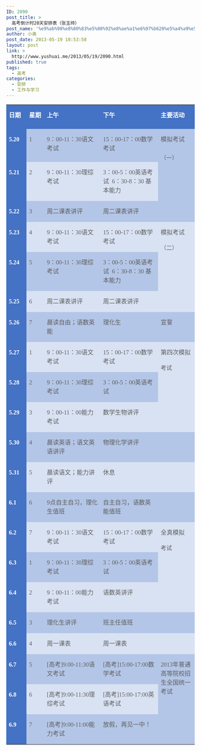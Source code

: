 ```yaml
---
ID: 2090
post_title: >
  高考倒计时20天安排表（张玉帅）
post_name: '%e9%ab%98%e8%80%83%e5%80%92%e8%ae%a1%e6%97%b620%e5%a4%a9%e5%ae%89%e6%8e%92%e8%a1%a8%ef%bc%88%e5%bc%a0%e7%8e%89%e5%b8%85%ef%bc%89'
author: 小奥
post_date: 2013-05-19 10:53:58
layout: post
link: >
  http://www.yushuai.me/2013/05/19/2090.html
published: true
tags:
  - 高考
categories:
  - 安排
  - 工作与学习
---
```

<table width="728"><tbody><tr class="firstRow"><td width="47" valign="top" style="border-top-color: white; border-bottom-color: white; border-left-color: white; border-top-width: 1px; border-bottom-width: 1px; border-left-width: 1px; border-right-style: none; padding: 0px 7px; background: rgb(68, 114, 196);"><p style="margin-bottom: 24px;line-height: 24px"><strong><span style="font-size:16px;font-family:宋体;color:white">日期</span></strong></p></td><td width="44" valign="top" style="border-top-color: white; border-top-width: 1px; border-left-style: none; border-bottom-color: white; border-bottom-width: 1px; border-right-style: none; padding: 0px 7px; background: rgb(68, 114, 196);"><p style="margin-bottom: 24px;line-height: 24px"><strong><span style="font-size:16px;font-family:宋体;color:white">星期</span></strong></p></td><td width="184" valign="top" style="border-top-color: white; border-top-width: 1px; border-left-style: none; border-bottom-color: white; border-bottom-width: 1px; border-right-style: none; padding: 0px 7px; background: rgb(68, 114, 196);"><p style="margin-bottom: 24px;line-height: 24px"><strong><span style="font-size:16px;font-family:宋体;color:white">上午</span></strong></p></td><td width="186" valign="top" style="border-top-color: white; border-top-width: 1px; border-left-style: none; border-bottom-color: white; border-bottom-width: 1px; border-right-style: none; padding: 0px 7px; background: rgb(68, 114, 196);"><p style="margin-bottom: 24px;line-height: 24px"><strong><span style="font-size:16px;font-family:宋体;color:white">下午</span></strong></p></td><td width="107" valign="top" style="border-top-color: white; border-right-color: white; border-bottom-color: white; border-top-width: 1px; border-right-width: 1px; border-bottom-width: 1px; border-left-style: none; padding: 0px 7px; background: rgb(68, 114, 196);"><p style="margin-bottom: 24px;line-height: 24px"><strong><span style="font-size:16px;font-family:宋体;color:white">主要活动</span></strong></p></td></tr><tr><td width="47" valign="top" style="border-right-color: white; border-bottom-color: white; border-left-color: white; border-right-width: 1px; border-bottom-width: 1px; border-left-width: 1px; border-top-style: none; padding: 0px 7px; background: rgb(68, 114, 196);"><p style="margin-bottom: 24px;line-height: 24px"><strong><span style="font-size:16px;font-family:&#39;Roboto Slab&#39;,serif;color:white">5.20</span></strong></p></td><td width="44" valign="top" style="border-top-style: none; border-left-style: none; border-bottom-color: white; border-bottom-width: 1px; border-right-color: white; border-right-width: 1px; padding: 0px 7px; background: rgb(180, 198, 231);"><p style="margin-bottom: 24px;line-height: 24px"><span style="font-size:16px;font-family:&#39;Roboto Slab&#39;,serif;color:#5D5D5D">1</span></p></td><td width="184" valign="top" style="border-top-style: none; border-left-style: none; border-bottom-color: white; border-bottom-width: 1px; border-right-color: white; border-right-width: 1px; padding: 0px 7px; background: rgb(180, 198, 231);"><p style="margin-bottom: 24px;line-height: 24px"><span style="font-size:16px;font-family:&#39;Roboto Slab&#39;,serif;color:#5D5D5D">9</span><span style="font-size:16px;font-family:宋体;color:#5D5D5D">：</span><span style="font-size:16px;font-family:&#39;Times New Roman&#39;,serif;color:#5D5D5D">00-11</span><span style="font-size:   16px;font-family:宋体;color:#5D5D5D">：</span><span style="font-size:16px;font-family:&#39;Times New Roman&#39;,serif;color:#5D5D5D">30</span><span style="font-size:16px;font-family:宋体;color:#5D5D5D">语文考试</span></p></td><td width="186" valign="top" style="border-top-style: none; border-left-style: none; border-bottom-color: white; border-bottom-width: 1px; border-right-color: white; border-right-width: 1px; padding: 0px 7px; background: rgb(180, 198, 231);"><p style="margin-bottom: 24px;line-height: 24px"><span style="font-size:16px;font-family:&#39;Roboto Slab&#39;,serif;color:#5D5D5D">15</span><span style="font-size:16px;font-family:宋体;color:#5D5D5D">：</span><span style="font-size:16px;font-family:&#39;Times New Roman&#39;,serif;color:#5D5D5D">00-17</span><span style="font-size:   16px;font-family:宋体;color:#5D5D5D">：</span><span style="font-size:16px;font-family:&#39;Times New Roman&#39;,serif;color:#5D5D5D">00</span><span style="font-size:16px;font-family:宋体;color:#5D5D5D">数学考试</span></p></td><td width="107" rowspan="2" valign="top" style="border-top-style: none; border-left-style: none; border-bottom-color: white; border-bottom-width: 1px; border-right-color: white; border-right-width: 1px; padding: 0px 7px; background: rgb(180, 198, 231);"><p style="margin-bottom: 24px;line-height: 24px"><span style="font-size:16px;font-family:宋体;color:#5D5D5D">模拟考试</span></p><p style="margin-bottom: 24px;line-height: 26px"><span style="font-size:15px;font-family:宋体;color:#5D5D5D">（一）</span></p></td></tr><tr><td width="47" valign="top" style="border-right-color: white; border-bottom-color: white; border-left-color: white; border-right-width: 1px; border-bottom-width: 1px; border-left-width: 1px; border-top-style: none; padding: 0px 7px; background: rgb(68, 114, 196);"><p style="line-height: 24px"><strong><span style="font-size:16px;font-family:&#39;Roboto Slab&#39;,serif;color:white">5.21</span></strong></p></td><td width="44" valign="top" style="border-top-style: none; border-left-style: none; border-bottom-color: white; border-bottom-width: 1px; border-right-color: white; border-right-width: 1px; padding: 0px 7px; background: rgb(217, 226, 243);"><p style="line-height: 24px"><span style="font-size:16px;font-family:&#39;Roboto Slab&#39;,serif;color:#5D5D5D">2</span></p></td><td width="184" valign="top" style="border-top-style: none; border-left-style: none; border-bottom-color: white; border-bottom-width: 1px; border-right-color: white; border-right-width: 1px; padding: 0px 7px; background: rgb(217, 226, 243);"><p style="line-height: 24px"><span style="font-size:16px;font-family:&#39;Roboto Slab&#39;,serif;color:#5D5D5D">9</span><span style="font-size:16px;font-family:宋体;color:#5D5D5D">：</span><span style="font-size:16px;font-family:&#39;Times New Roman&#39;,serif;color:#5D5D5D">00-11</span><span style="font-size:16px;font-family:宋体;color:#5D5D5D">：</span><span style="font-size:16px;font-family:&#39;Times New Roman&#39;,serif;color:#5D5D5D">30</span><span style="font-size:16px;font-family:   宋体;color:#5D5D5D">理综考试</span></p></td><td width="186" valign="top" style="border-top-style: none; border-left-style: none; border-bottom-color: white; border-bottom-width: 1px; border-right-color: white; border-right-width: 1px; padding: 0px 7px; background: rgb(217, 226, 243);"><p style="line-height: 24px"><span style="font-size:16px;font-family:&#39;Roboto Slab&#39;,serif;color:#5D5D5D">3</span><span style="font-size:16px;font-family:宋体;color:#5D5D5D">：</span><span style="font-size:16px;font-family:&#39;Times New Roman&#39;,serif;color:#5D5D5D">00-5</span><span style="font-size:16px;font-family:宋体;color:#5D5D5D">：</span><span style="font-size:16px;font-family:&#39;Times New Roman&#39;,serif;color:#5D5D5D">00</span><span style="font-size:16px;font-family:   宋体;color:#5D5D5D">英语考试&nbsp;</span><span style="font-size:16px;font-family:&#39;Roboto Slab&#39;,serif;color:#5D5D5D">&nbsp;6</span><span style="font-size:   16px;font-family:宋体;color:#5D5D5D">：</span><span style="font-size:16px;font-family:&#39;Times New Roman&#39;,serif;color:#5D5D5D">30-8</span><span style="font-size:16px;font-family:宋体;color:#5D5D5D">：</span><span style="font-size:16px;font-family:&#39;Times New Roman&#39;,serif;color:#5D5D5D">30&nbsp;</span><span style="font-size:16px;font-family:宋体;color:#5D5D5D">基本能力</span></p></td></tr><tr><td width="47" valign="top" style="border-right-color: white; border-bottom-color: white; border-left-color: white; border-right-width: 1px; border-bottom-width: 1px; border-left-width: 1px; border-top-style: none; padding: 0px 7px; background: rgb(68, 114, 196);"><p style="line-height: 24px"><strong><span style="font-size:16px;font-family:&#39;Roboto Slab&#39;,serif;color:white">5.22</span></strong></p></td><td width="44" valign="top" style="border-top-style: none; border-left-style: none; border-bottom-color: white; border-bottom-width: 1px; border-right-color: white; border-right-width: 1px; padding: 0px 7px; background: rgb(180, 198, 231);"><p style="line-height: 24px"><span style="font-size:16px;font-family:&#39;Roboto Slab&#39;,serif;color:#5D5D5D">3</span></p></td><td width="184" valign="top" style="border-top-style: none; border-left-style: none; border-bottom-color: white; border-bottom-width: 1px; border-right-color: white; border-right-width: 1px; padding: 0px 7px; background: rgb(180, 198, 231);"><p style="line-height: 24px"><span style="font-size:16px;font-family:宋体;color:#5D5D5D">周二课表讲评</span></p></td><td width="186" valign="top" style="border-top-style: none; border-left-style: none; border-bottom-color: white; border-bottom-width: 1px; border-right-color: white; border-right-width: 1px; padding: 0px 7px; background: rgb(180, 198, 231);"><p style="line-height: 24px"><span style="font-size:16px;font-family:宋体;color:#5D5D5D">周二课表讲评</span></p></td><td width="107" valign="top" style="border-top-style: none; border-left-style: none; border-bottom-color: white; border-bottom-width: 1px; border-right-color: white; border-right-width: 1px; padding: 0px 7px; background: rgb(180, 198, 231);"><br/></td></tr><tr><td width="47" valign="top" style="border-right-color: white; border-bottom-color: white; border-left-color: white; border-right-width: 1px; border-bottom-width: 1px; border-left-width: 1px; border-top-style: none; padding: 0px 7px; background: rgb(68, 114, 196);"><p style="line-height: 24px"><strong><span style="font-size:16px;font-family:&#39;Roboto Slab&#39;,serif;color:white">5.23</span></strong></p></td><td width="44" valign="top" style="border-top-style: none; border-left-style: none; border-bottom-color: white; border-bottom-width: 1px; border-right-color: white; border-right-width: 1px; padding: 0px 7px; background: rgb(217, 226, 243);"><p style="line-height: 24px"><span style="font-size:16px;font-family:&#39;Roboto Slab&#39;,serif;color:#5D5D5D">4</span></p></td><td width="184" valign="top" style="border-top-style: none; border-left-style: none; border-bottom-color: white; border-bottom-width: 1px; border-right-color: white; border-right-width: 1px; padding: 0px 7px; background: rgb(217, 226, 243);"><p style="line-height: 24px"><span style="font-size:16px;font-family:&#39;Roboto Slab&#39;,serif;color:#5D5D5D">9</span><span style="font-size:16px;font-family:宋体;color:#5D5D5D">：</span><span style="font-size:16px;font-family:&#39;Times New Roman&#39;,serif;color:#5D5D5D">00-11</span><span style="font-size:16px;font-family:宋体;color:#5D5D5D">：</span><span style="font-size:16px;font-family:&#39;Times New Roman&#39;,serif;color:#5D5D5D">30</span><span style="font-size:16px;font-family:   宋体;color:#5D5D5D">语文考试</span></p></td><td width="186" valign="top" style="border-top-style: none; border-left-style: none; border-bottom-color: white; border-bottom-width: 1px; border-right-color: white; border-right-width: 1px; padding: 0px 7px; background: rgb(217, 226, 243);"><p style="line-height: 24px"><span style="font-size:16px;font-family:&#39;Roboto Slab&#39;,serif;color:#5D5D5D">15</span><span style="font-size:16px;font-family:宋体;color:#5D5D5D">：</span><span style="font-size:16px;font-family:&#39;Times New Roman&#39;,serif;color:#5D5D5D">00-17</span><span style="font-size:16px;font-family:宋体;color:#5D5D5D">：</span><span style="font-size:16px;font-family:&#39;Times New Roman&#39;,serif;color:#5D5D5D">00</span><span style="font-size:16px;font-family:   宋体;color:#5D5D5D">数学考试</span></p></td><td width="107" rowspan="2" valign="top" style="border-top-style: none; border-left-style: none; border-bottom-color: white; border-bottom-width: 1px; border-right-color: white; border-right-width: 1px; padding: 0px 7px; background: rgb(217, 226, 243);"><p style="line-height: 24px"><span style="font-size:16px;font-family:宋体;color:#5D5D5D">模拟考试</span></p><p style="margin-bottom: 24px;line-height: 26px"><span style="font-size:15px;font-family:宋体;color:#5D5D5D">（二）</span></p></td></tr><tr><td width="47" valign="top" style="border-right-color: white; border-bottom-color: white; border-left-color: white; border-right-width: 1px; border-bottom-width: 1px; border-left-width: 1px; border-top-style: none; padding: 0px 7px; background: rgb(68, 114, 196);"><p style="line-height: 24px"><strong><span style="font-size:16px;font-family:&#39;Roboto Slab&#39;,serif;color:white">5.24</span></strong></p></td><td width="44" valign="top" style="border-top-style: none; border-left-style: none; border-bottom-color: white; border-bottom-width: 1px; border-right-color: white; border-right-width: 1px; padding: 0px 7px; background: rgb(180, 198, 231);"><p style="line-height: 24px"><span style="font-size:16px;font-family:&#39;Roboto Slab&#39;,serif;color:#5D5D5D">5</span></p></td><td width="184" valign="top" style="border-top-style: none; border-left-style: none; border-bottom-color: white; border-bottom-width: 1px; border-right-color: white; border-right-width: 1px; padding: 0px 7px; background: rgb(180, 198, 231);"><p style="line-height: 24px"><span style="font-size:16px;font-family:&#39;Roboto Slab&#39;,serif;color:#5D5D5D">9</span><span style="font-size:16px;font-family:宋体;color:#5D5D5D">：</span><span style="font-size:16px;font-family:&#39;Times New Roman&#39;,serif;color:#5D5D5D">00-11</span><span style="font-size:16px;font-family:   宋体;color:#5D5D5D">：</span><span style="font-size:16px;font-family:&#39;Times New Roman&#39;,serif;color:#5D5D5D">30</span><span style="font-size:16px;font-family:宋体;color:#5D5D5D">理综考试</span></p></td><td width="186" valign="top" style="border-top-style: none; border-left-style: none; border-bottom-color: white; border-bottom-width: 1px; border-right-color: white; border-right-width: 1px; padding: 0px 7px; background: rgb(180, 198, 231);"><p style="line-height: 24px"><span style="font-size:16px;font-family:&#39;Roboto Slab&#39;,serif;color:#5D5D5D">3</span><span style="font-size:16px;font-family:宋体;color:#5D5D5D">：</span><span style="font-size:16px;font-family:&#39;Times New Roman&#39;,serif;color:#5D5D5D">00-5</span><span style="font-size:16px;font-family:   宋体;color:#5D5D5D">：</span><span style="font-size:16px;font-family:&#39;Times New Roman&#39;,serif;color:#5D5D5D">00</span><span style="font-size:16px;font-family:宋体;color:#5D5D5D">英语考试&nbsp;</span><span style="font-size:16px;font-family:&#39;Roboto Slab&#39;,serif;color:#5D5D5D">&nbsp;6</span><span style="font-size:16px;font-family:宋体;color:#5D5D5D">：</span><span style="font-size:16px;font-family:&#39;Times New Roman&#39;,serif;color:#5D5D5D">30-8</span><span style="font-size:   16px;font-family:宋体;color:#5D5D5D">：</span><span style="font-size:16px;font-family:&#39;Times New Roman&#39;,serif;color:#5D5D5D">30&nbsp;</span><span style="font-size:16px;font-family:宋体;color:#5D5D5D">基本能力</span></p></td></tr><tr><td width="47" valign="top" style="border-right-color: white; border-bottom-color: white; border-left-color: white; border-right-width: 1px; border-bottom-width: 1px; border-left-width: 1px; border-top-style: none; padding: 0px 7px; background: rgb(68, 114, 196);"><p style="line-height: 24px"><strong><span style="font-size:16px;font-family:&#39;Roboto Slab&#39;,serif;color:white">5.25</span></strong></p></td><td width="44" valign="top" style="border-top-style: none; border-left-style: none; border-bottom-color: white; border-bottom-width: 1px; border-right-color: white; border-right-width: 1px; padding: 0px 7px; background: rgb(217, 226, 243);"><p style="line-height: 24px"><span style="font-size:16px;font-family:&#39;Roboto Slab&#39;,serif;color:#5D5D5D">6</span></p></td><td width="184" valign="top" style="border-top-style: none; border-left-style: none; border-bottom-color: white; border-bottom-width: 1px; border-right-color: white; border-right-width: 1px; padding: 0px 7px; background: rgb(217, 226, 243);"><p style="line-height: 24px"><span style="font-size:16px;font-family:宋体;color:#5D5D5D">周二课表讲评</span></p></td><td width="186" valign="top" style="border-top-style: none; border-left-style: none; border-bottom-color: white; border-bottom-width: 1px; border-right-color: white; border-right-width: 1px; padding: 0px 7px; background: rgb(217, 226, 243);"><p style="line-height: 24px"><span style="font-size:16px;font-family:宋体;color:#5D5D5D">周二课表讲评</span></p></td><td width="107" valign="top" style="border-top-style: none; border-left-style: none; border-bottom-color: white; border-bottom-width: 1px; border-right-color: white; border-right-width: 1px; padding: 0px 7px; background: rgb(217, 226, 243);"><br/></td></tr><tr><td width="47" valign="top" style="border-right-color: white; border-bottom-color: white; border-left-color: white; border-right-width: 1px; border-bottom-width: 1px; border-left-width: 1px; border-top-style: none; padding: 0px 7px; background: rgb(68, 114, 196);"><p style="line-height: 24px"><strong><span style="font-size:16px;font-family:&#39;Roboto Slab&#39;,serif;color:white">5.26</span></strong></p></td><td width="44" valign="top" style="border-top-style: none; border-left-style: none; border-bottom-color: white; border-bottom-width: 1px; border-right-color: white; border-right-width: 1px; padding: 0px 7px; background: rgb(180, 198, 231);"><p style="line-height: 24px"><span style="font-size:16px;font-family:&#39;Roboto Slab&#39;,serif;color:#5D5D5D">7</span></p></td><td width="184" valign="top" style="border-top-style: none; border-left-style: none; border-bottom-color: white; border-bottom-width: 1px; border-right-color: white; border-right-width: 1px; padding: 0px 7px; background: rgb(180, 198, 231);"><p style="line-height: 24px"><span style="font-size:16px;font-family:宋体;color:#5D5D5D">晨读自由；语数英能</span></p></td><td width="186" valign="top" style="border-top-style: none; border-left-style: none; border-bottom-color: white; border-bottom-width: 1px; border-right-color: white; border-right-width: 1px; padding: 0px 7px; background: rgb(180, 198, 231);"><p style="line-height: 24px"><span style="font-size:16px;font-family:宋体;color:#5D5D5D">理化生</span></p></td><td width="107" valign="top" style="border-top-style: none; border-left-style: none; border-bottom-color: white; border-bottom-width: 1px; border-right-color: white; border-right-width: 1px; padding: 0px 7px; background: rgb(180, 198, 231);"><p style="line-height: 24px"><span style="font-size:16px;font-family:宋体;color:#5D5D5D">宣誓</span></p></td></tr><tr><td width="47" valign="top" style="border-right-color: white; border-bottom-color: white; border-left-color: white; border-right-width: 1px; border-bottom-width: 1px; border-left-width: 1px; border-top-style: none; padding: 0px 7px; background: rgb(68, 114, 196);"><p style="line-height: 24px"><strong><span style="font-size:16px;font-family:&#39;Roboto Slab&#39;,serif;color:white">5.27</span></strong></p></td><td width="44" valign="top" style="border-top-style: none; border-left-style: none; border-bottom-color: white; border-bottom-width: 1px; border-right-color: white; border-right-width: 1px; padding: 0px 7px; background: rgb(217, 226, 243);"><p style="line-height: 24px"><span style="font-size:16px;font-family:&#39;Roboto Slab&#39;,serif;color:#5D5D5D">1</span></p></td><td width="184" valign="top" style="border-top-style: none; border-left-style: none; border-bottom-color: white; border-bottom-width: 1px; border-right-color: white; border-right-width: 1px; padding: 0px 7px; background: rgb(217, 226, 243);"><p style="line-height: 24px"><span style="font-size:16px;font-family:&#39;Roboto Slab&#39;,serif;color:#5D5D5D">9</span><span style="font-size:16px;font-family:宋体;color:#5D5D5D">：</span><span style="font-size:16px;font-family:&#39;Times New Roman&#39;,serif;color:#5D5D5D">00-11</span><span style="font-size:16px;font-family:宋体;color:#5D5D5D">：</span><span style="font-size:16px;font-family:&#39;Times New Roman&#39;,serif;color:#5D5D5D">30</span><span style="font-size:16px;font-family:   宋体;color:#5D5D5D">语文考试</span></p></td><td width="186" valign="top" style="border-top-style: none; border-left-style: none; border-bottom-color: white; border-bottom-width: 1px; border-right-color: white; border-right-width: 1px; padding: 0px 7px; background: rgb(217, 226, 243);"><p style="line-height: 24px"><span style="font-size:16px;font-family:&#39;Roboto Slab&#39;,serif;color:#5D5D5D">15</span><span style="font-size:16px;font-family:宋体;color:#5D5D5D">：</span><span style="font-size:16px;font-family:&#39;Times New Roman&#39;,serif;color:#5D5D5D">00-17</span><span style="font-size:16px;font-family:宋体;color:#5D5D5D">：</span><span style="font-size:16px;font-family:&#39;Times New Roman&#39;,serif;color:#5D5D5D">00</span><span style="font-size:16px;font-family:   宋体;color:#5D5D5D">数学考试</span></p></td><td width="107" rowspan="3" valign="top" style="border-top-style: none; border-left-style: none; border-bottom-color: white; border-bottom-width: 1px; border-right-color: white; border-right-width: 1px; padding: 0px 7px; background: rgb(217, 226, 243);"><p style="line-height: 24px"><span style="font-size:16px;font-family:宋体;color:#5D5D5D">第四次模拟</span></p><p style="margin-bottom: 24px;line-height: 26px"><span style="font-size:15px;font-family:宋体;color:#5D5D5D">考试</span></p></td></tr><tr><td width="47" valign="top" style="border-right-color: white; border-bottom-color: white; border-left-color: white; border-right-width: 1px; border-bottom-width: 1px; border-left-width: 1px; border-top-style: none; padding: 0px 7px; background: rgb(68, 114, 196);"><p style="line-height: 24px"><strong><span style="font-size:16px;font-family:&#39;Roboto Slab&#39;,serif;color:white">5.28</span></strong></p></td><td width="44" valign="top" style="border-top-style: none; border-left-style: none; border-bottom-color: white; border-bottom-width: 1px; border-right-color: white; border-right-width: 1px; padding: 0px 7px; background: rgb(180, 198, 231);"><p style="line-height: 24px"><span style="font-size:16px;font-family:&#39;Roboto Slab&#39;,serif;color:#5D5D5D">2</span></p></td><td width="184" valign="top" style="border-top-style: none; border-left-style: none; border-bottom-color: white; border-bottom-width: 1px; border-right-color: white; border-right-width: 1px; padding: 0px 7px; background: rgb(180, 198, 231);"><p style="line-height: 24px"><span style="font-size:16px;font-family:&#39;Roboto Slab&#39;,serif;color:#5D5D5D">9</span><span style="font-size:16px;font-family:宋体;color:#5D5D5D">：</span><span style="font-size:16px;font-family:&#39;Times New Roman&#39;,serif;color:#5D5D5D">00-11</span><span style="font-size:16px;font-family:   宋体;color:#5D5D5D">：</span><span style="font-size:16px;font-family:&#39;Times New Roman&#39;,serif;color:#5D5D5D">30</span><span style="font-size:16px;font-family:宋体;color:#5D5D5D">理综考试</span></p></td><td width="186" valign="top" style="border-top-style: none; border-left-style: none; border-bottom-color: white; border-bottom-width: 1px; border-right-color: white; border-right-width: 1px; padding: 0px 7px; background: rgb(180, 198, 231);"><p style="line-height: 24px"><span style="font-size:16px;font-family:&#39;Roboto Slab&#39;,serif;color:#5D5D5D">3</span><span style="font-size:16px;font-family:宋体;color:#5D5D5D">：</span><span style="font-size:16px;font-family:&#39;Times New Roman&#39;,serif;color:#5D5D5D">00-5</span><span style="font-size:16px;font-family:   宋体;color:#5D5D5D">：</span><span style="font-size:16px;font-family:&#39;Times New Roman&#39;,serif;color:#5D5D5D">00</span><span style="font-size:16px;font-family:宋体;color:#5D5D5D">英语考试</span></p></td></tr><tr><td width="47" valign="top" style="border-right-color: white; border-bottom-color: white; border-left-color: white; border-right-width: 1px; border-bottom-width: 1px; border-left-width: 1px; border-top-style: none; padding: 0px 7px; background: rgb(68, 114, 196);"><p style="line-height: 24px"><strong><span style="font-size:16px;font-family:&#39;Roboto Slab&#39;,serif;color:white">5.29</span></strong></p></td><td width="44" valign="top" style="border-top-style: none; border-left-style: none; border-bottom-color: white; border-bottom-width: 1px; border-right-color: white; border-right-width: 1px; padding: 0px 7px; background: rgb(217, 226, 243);"><p style="line-height: 24px"><span style="font-size:16px;font-family:&#39;Roboto Slab&#39;,serif;color:#5D5D5D">3</span></p></td><td width="184" valign="top" style="border-top-style: none; border-left-style: none; border-bottom-color: white; border-bottom-width: 1px; border-right-color: white; border-right-width: 1px; padding: 0px 7px; background: rgb(217, 226, 243);"><p style="line-height: 24px"><span style="font-size:16px;font-family:&#39;Roboto Slab&#39;,serif;color:#5D5D5D">9</span><span style="font-size:16px;font-family:宋体;color:#5D5D5D">：</span><span style="font-size:16px;font-family:&#39;Times New Roman&#39;,serif;color:#5D5D5D">00-11</span><span style="font-size:16px;font-family:宋体;color:#5D5D5D">：</span><span style="font-size:16px;font-family:&#39;Times New Roman&#39;,serif;color:#5D5D5D">00</span><span style="font-size:16px;font-family:   宋体;color:#5D5D5D">能力考试</span></p></td><td width="186" valign="top" style="border-top-style: none; border-left-style: none; border-bottom-color: white; border-bottom-width: 1px; border-right-color: white; border-right-width: 1px; padding: 0px 7px; background: rgb(217, 226, 243);"><p style="line-height: 24px"><span style="font-size:16px;font-family:宋体;color:#5D5D5D">数学生物讲评</span></p></td></tr><tr><td width="47" valign="top" style="border-right-color: white; border-bottom-color: white; border-left-color: white; border-right-width: 1px; border-bottom-width: 1px; border-left-width: 1px; border-top-style: none; padding: 0px 7px; background: rgb(68, 114, 196);"><p style="line-height: 24px"><strong><span style="font-size:16px;font-family:&#39;Roboto Slab&#39;,serif;color:white">5.30</span></strong></p></td><td width="44" valign="top" style="border-top-style: none; border-left-style: none; border-bottom-color: white; border-bottom-width: 1px; border-right-color: white; border-right-width: 1px; padding: 0px 7px; background: rgb(180, 198, 231);"><p style="line-height: 24px"><span style="font-size:16px;font-family:&#39;Roboto Slab&#39;,serif;color:#5D5D5D">4</span></p></td><td width="184" valign="top" style="border-top-style: none; border-left-style: none; border-bottom-color: white; border-bottom-width: 1px; border-right-color: white; border-right-width: 1px; padding: 0px 7px; background: rgb(180, 198, 231);"><p style="line-height: 24px"><span style="font-size:16px;font-family:宋体;color:#5D5D5D">晨读英语；语文英语讲评</span></p></td><td width="186" valign="top" style="border-top-style: none; border-left-style: none; border-bottom-color: white; border-bottom-width: 1px; border-right-color: white; border-right-width: 1px; padding: 0px 7px; background: rgb(180, 198, 231);"><p style="line-height: 24px"><span style="font-size:16px;font-family:宋体;color:#5D5D5D">物理化学讲评</span></p></td><td width="107" valign="top" style="border-top-style: none; border-left-style: none; border-bottom-color: white; border-bottom-width: 1px; border-right-color: white; border-right-width: 1px; padding: 0px 7px; background: rgb(180, 198, 231);"><br/></td></tr><tr><td width="47" valign="top" style="border-right-color: white; border-bottom-color: white; border-left-color: white; border-right-width: 1px; border-bottom-width: 1px; border-left-width: 1px; border-top-style: none; padding: 0px 7px; background: rgb(68, 114, 196);"><p style="line-height: 24px"><strong><span style="font-size:16px;font-family:&#39;Roboto Slab&#39;,serif;color:white">5.31</span></strong></p></td><td width="44" valign="top" style="border-top-style: none; border-left-style: none; border-bottom-color: white; border-bottom-width: 1px; border-right-color: white; border-right-width: 1px; padding: 0px 7px; background: rgb(217, 226, 243);"><p style="line-height: 24px"><span style="font-size:16px;font-family:&#39;Roboto Slab&#39;,serif;color:#5D5D5D">5</span></p></td><td width="184" valign="top" style="border-top-style: none; border-left-style: none; border-bottom-color: white; border-bottom-width: 1px; border-right-color: white; border-right-width: 1px; padding: 0px 7px; background: rgb(217, 226, 243);"><p style="line-height: 24px"><span style="font-size:16px;font-family:宋体;color:#5D5D5D">晨读语文；能力讲评</span></p></td><td width="186" valign="top" style="border-top-style: none; border-left-style: none; border-bottom-color: white; border-bottom-width: 1px; border-right-color: white; border-right-width: 1px; padding: 0px 7px; background: rgb(217, 226, 243);"><p style="line-height: 24px"><span style="font-size:16px;font-family:宋体;color:#5D5D5D">休息</span></p></td><td width="107" valign="top" style="border-top-style: none; border-left-style: none; border-bottom-color: white; border-bottom-width: 1px; border-right-color: white; border-right-width: 1px; padding: 0px 7px; background: rgb(217, 226, 243);"><br/></td></tr><tr><td width="47" valign="top" style="border-right-color: white; border-bottom-color: white; border-left-color: white; border-right-width: 1px; border-bottom-width: 1px; border-left-width: 1px; border-top-style: none; padding: 0px 7px; background: rgb(68, 114, 196);"><p style="line-height: 24px"><strong><span style="font-size:16px;font-family:&#39;Roboto Slab&#39;,serif;color:white">6.1</span></strong></p></td><td width="44" valign="top" style="border-top-style: none; border-left-style: none; border-bottom-color: white; border-bottom-width: 1px; border-right-color: white; border-right-width: 1px; padding: 0px 7px; background: rgb(180, 198, 231);"><p style="line-height: 24px"><span style="font-size:16px;font-family:&#39;Roboto Slab&#39;,serif;color:#5D5D5D">6</span></p></td><td width="184" valign="top" style="border-top-style: none; border-left-style: none; border-bottom-color: white; border-bottom-width: 1px; border-right-color: white; border-right-width: 1px; padding: 0px 7px; background: rgb(180, 198, 231);"><p style="line-height: 24px"><span style="font-size:16px;font-family:&#39;Roboto Slab&#39;,serif;color:#5D5D5D">9</span><span style="font-size:16px;font-family:宋体;color:#5D5D5D">点自主自习，理化生值班</span></p></td><td width="186" valign="top" style="border-top-style: none; border-left-style: none; border-bottom-color: white; border-bottom-width: 1px; border-right-color: white; border-right-width: 1px; padding: 0px 7px; background: rgb(180, 198, 231);"><p style="line-height: 24px"><span style="font-size:16px;font-family:宋体;color:#5D5D5D">自主自习，语数英能值班</span></p></td><td width="107" valign="top" style="border-top-style: none; border-left-style: none; border-bottom-color: white; border-bottom-width: 1px; border-right-color: white; border-right-width: 1px; padding: 0px 7px; background: rgb(180, 198, 231);"><br/></td></tr><tr><td width="47" valign="top" style="border-right-color: white; border-bottom-color: white; border-left-color: white; border-right-width: 1px; border-bottom-width: 1px; border-left-width: 1px; border-top-style: none; padding: 0px 7px; background: rgb(68, 114, 196);"><p style="line-height: 24px"><strong><span style="font-size:16px;font-family:&#39;Roboto Slab&#39;,serif;color:white">6.2</span></strong></p></td><td width="44" valign="top" style="border-top-style: none; border-left-style: none; border-bottom-color: white; border-bottom-width: 1px; border-right-color: white; border-right-width: 1px; padding: 0px 7px; background: rgb(217, 226, 243);"><p style="line-height: 24px"><span style="font-size:16px;font-family:&#39;Roboto Slab&#39;,serif;color:#5D5D5D">7</span></p></td><td width="184" valign="top" style="border-top-style: none; border-left-style: none; border-bottom-color: white; border-bottom-width: 1px; border-right-color: white; border-right-width: 1px; padding: 0px 7px; background: rgb(217, 226, 243);"><p style="line-height: 24px"><span style="font-size:16px;font-family:&#39;Roboto Slab&#39;,serif;color:#5D5D5D">9</span><span style="font-size:16px;font-family:宋体;color:#5D5D5D">：</span><span style="font-size:16px;font-family:&#39;Times New Roman&#39;,serif;color:#5D5D5D">00-11</span><span style="font-size:16px;font-family:宋体;color:#5D5D5D">：</span><span style="font-size:16px;font-family:&#39;Times New Roman&#39;,serif;color:#5D5D5D">30</span><span style="font-size:16px;font-family:   宋体;color:#5D5D5D">语文考试</span></p></td><td width="186" valign="top" style="border-top-style: none; border-left-style: none; border-bottom-color: white; border-bottom-width: 1px; border-right-color: white; border-right-width: 1px; padding: 0px 7px; background: rgb(217, 226, 243);"><p style="line-height: 24px"><span style="font-size:16px;font-family:&#39;Roboto Slab&#39;,serif;color:#5D5D5D">15</span><span style="font-size:16px;font-family:宋体;color:#5D5D5D">：</span><span style="font-size:16px;font-family:&#39;Times New Roman&#39;,serif;color:#5D5D5D">00-17</span><span style="font-size:16px;font-family:宋体;color:#5D5D5D">：</span><span style="font-size:16px;font-family:&#39;Times New Roman&#39;,serif;color:#5D5D5D">00</span><span style="font-size:16px;font-family:   宋体;color:#5D5D5D">数学考试</span></p></td><td width="107" rowspan="3" valign="top" style="border-top-style: none; border-left-style: none; border-bottom-color: white; border-bottom-width: 1px; border-right-color: white; border-right-width: 1px; padding: 0px 7px; background: rgb(217, 226, 243);"><p style="line-height: 24px"><span style="font-size:16px;font-family:宋体;color:#5D5D5D">全真模拟</span></p><p style="margin-bottom: 24px;line-height: 26px"><span style="font-size:15px;font-family:宋体;color:#5D5D5D">考试</span></p></td></tr><tr><td width="47" valign="top" style="border-right-color: white; border-bottom-color: white; border-left-color: white; border-right-width: 1px; border-bottom-width: 1px; border-left-width: 1px; border-top-style: none; padding: 0px 7px; background: rgb(68, 114, 196);"><p style="line-height: 24px"><strong><span style="font-size:16px;font-family:&#39;Roboto Slab&#39;,serif;color:white">6.3</span></strong></p></td><td width="44" valign="top" style="border-top-style: none; border-left-style: none; border-bottom-color: white; border-bottom-width: 1px; border-right-color: white; border-right-width: 1px; padding: 0px 7px; background: rgb(180, 198, 231);"><p style="line-height: 24px"><span style="font-size:16px;font-family:&#39;Roboto Slab&#39;,serif;color:#5D5D5D">1</span></p></td><td width="184" valign="top" style="border-top-style: none; border-left-style: none; border-bottom-color: white; border-bottom-width: 1px; border-right-color: white; border-right-width: 1px; padding: 0px 7px; background: rgb(180, 198, 231);"><p style="line-height: 24px"><span style="font-size:16px;font-family:&#39;Roboto Slab&#39;,serif;color:#5D5D5D">9</span><span style="font-size:16px;font-family:宋体;color:#5D5D5D">：</span><span style="font-size:16px;font-family:&#39;Times New Roman&#39;,serif;color:#5D5D5D">00-11</span><span style="font-size:16px;font-family:   宋体;color:#5D5D5D">：</span><span style="font-size:16px;font-family:&#39;Times New Roman&#39;,serif;color:#5D5D5D">30</span><span style="font-size:16px;font-family:宋体;color:#5D5D5D">理综考试</span></p></td><td width="186" valign="top" style="border-top-style: none; border-left-style: none; border-bottom-color: white; border-bottom-width: 1px; border-right-color: white; border-right-width: 1px; padding: 0px 7px; background: rgb(180, 198, 231);"><p style="line-height: 24px"><span style="font-size:16px;font-family:&#39;Roboto Slab&#39;,serif;color:#5D5D5D">3</span><span style="font-size:16px;font-family:宋体;color:#5D5D5D">：</span><span style="font-size:16px;font-family:&#39;Times New Roman&#39;,serif;color:#5D5D5D">00-5</span><span style="font-size:16px;font-family:   宋体;color:#5D5D5D">：</span><span style="font-size:16px;font-family:&#39;Times New Roman&#39;,serif;color:#5D5D5D">00</span><span style="font-size:16px;font-family:宋体;color:#5D5D5D">英语考试</span></p></td></tr><tr><td width="47" valign="top" style="border-right-color: white; border-bottom-color: white; border-left-color: white; border-right-width: 1px; border-bottom-width: 1px; border-left-width: 1px; border-top-style: none; padding: 0px 7px; background: rgb(68, 114, 196);"><p style="line-height: 24px"><strong><span style="font-size:16px;font-family:&#39;Roboto Slab&#39;,serif;color:white">6.4</span></strong></p></td><td width="44" valign="top" style="border-top-style: none; border-left-style: none; border-bottom-color: white; border-bottom-width: 1px; border-right-color: white; border-right-width: 1px; padding: 0px 7px; background: rgb(217, 226, 243);"><p style="line-height: 24px"><span style="font-size:16px;font-family:&#39;Roboto Slab&#39;,serif;color:#5D5D5D">2</span></p></td><td width="184" valign="top" style="border-top-style: none; border-left-style: none; border-bottom-color: white; border-bottom-width: 1px; border-right-color: white; border-right-width: 1px; padding: 0px 7px; background: rgb(217, 226, 243);"><p style="line-height: 24px"><span style="font-size:16px;font-family:&#39;Roboto Slab&#39;,serif;color:#5D5D5D">9</span><span style="font-size:16px;font-family:宋体;color:#5D5D5D">：</span><span style="font-size:16px;font-family:&#39;Times New Roman&#39;,serif;color:#5D5D5D">00-11</span><span style="font-size:16px;font-family:宋体;color:#5D5D5D">：</span><span style="font-size:16px;font-family:&#39;Times New Roman&#39;,serif;color:#5D5D5D">00</span><span style="font-size:16px;font-family:   宋体;color:#5D5D5D">能力考试</span></p></td><td width="186" valign="top" style="border-top-style: none; border-left-style: none; border-bottom-color: white; border-bottom-width: 1px; border-right-color: white; border-right-width: 1px; padding: 0px 7px; background: rgb(217, 226, 243);"><p style="line-height: 24px"><span style="font-size:16px;font-family:宋体;color:#5D5D5D">语数英讲评</span></p></td></tr><tr><td width="47" valign="top" style="border-right-color: white; border-bottom-color: white; border-left-color: white; border-right-width: 1px; border-bottom-width: 1px; border-left-width: 1px; border-top-style: none; padding: 0px 7px; background: rgb(68, 114, 196);"><p style="line-height: 24px"><strong><span style="font-size:16px;font-family:&#39;Roboto Slab&#39;,serif;color:white">6.5</span></strong></p></td><td width="44" valign="top" style="border-top-style: none; border-left-style: none; border-bottom-color: white; border-bottom-width: 1px; border-right-color: white; border-right-width: 1px; padding: 0px 7px; background: rgb(180, 198, 231);"><p style="line-height: 24px"><span style="font-size:16px;font-family:&#39;Roboto Slab&#39;,serif;color:#5D5D5D">3</span></p></td><td width="184" valign="top" style="border-top-style: none; border-left-style: none; border-bottom-color: white; border-bottom-width: 1px; border-right-color: white; border-right-width: 1px; padding: 0px 7px; background: rgb(180, 198, 231);"><p style="line-height: 24px"><span style="font-size:16px;font-family:宋体;color:#5D5D5D">理化生讲评</span></p></td><td width="186" valign="top" style="border-top-style: none; border-left-style: none; border-bottom-color: white; border-bottom-width: 1px; border-right-color: white; border-right-width: 1px; padding: 0px 7px; background: rgb(180, 198, 231);"><p style="line-height: 24px"><span style="font-size:16px;font-family:宋体;color:#5D5D5D">班主任值班</span></p></td><td width="107" valign="top" style="border-top-style: none; border-left-style: none; border-bottom-color: white; border-bottom-width: 1px; border-right-color: white; border-right-width: 1px; padding: 0px 7px; background: rgb(180, 198, 231);"><br/></td></tr><tr><td width="47" valign="top" style="border-right-color: white; border-bottom-color: white; border-left-color: white; border-right-width: 1px; border-bottom-width: 1px; border-left-width: 1px; border-top-style: none; padding: 0px 7px; background: rgb(68, 114, 196);"><p style="line-height: 24px"><strong><span style="font-size:16px;font-family:&#39;Roboto Slab&#39;,serif;color:white">6.6</span></strong></p></td><td width="44" valign="top" style="border-top-style: none; border-left-style: none; border-bottom-color: white; border-bottom-width: 1px; border-right-color: white; border-right-width: 1px; padding: 0px 7px; background: rgb(217, 226, 243);"><p style="line-height: 24px"><span style="font-size:16px;font-family:&#39;Roboto Slab&#39;,serif;color:#5D5D5D">4</span></p></td><td width="184" valign="top" style="border-top-style: none; border-left-style: none; border-bottom-color: white; border-bottom-width: 1px; border-right-color: white; border-right-width: 1px; padding: 0px 7px; background: rgb(217, 226, 243);"><p style="line-height: 24px"><span style="font-size:16px;font-family:宋体;color:#5D5D5D">周一课表</span></p></td><td width="186" valign="top" style="border-top-style: none; border-left-style: none; border-bottom-color: white; border-bottom-width: 1px; border-right-color: white; border-right-width: 1px; padding: 0px 7px; background: rgb(217, 226, 243);"><p style="line-height: 24px"><span style="font-size:16px;font-family:宋体;color:#5D5D5D">周一课表</span></p></td><td width="107" valign="top" style="border-top-style: none; border-left-style: none; border-bottom-color: white; border-bottom-width: 1px; border-right-color: white; border-right-width: 1px; padding: 0px 7px; background: rgb(217, 226, 243);"><br/></td></tr><tr><td width="47" valign="top" style="border-right-color: white; border-bottom-color: white; border-left-color: white; border-right-width: 1px; border-bottom-width: 1px; border-left-width: 1px; border-top-style: none; padding: 0px 7px; background: rgb(68, 114, 196);"><p style="line-height: 24px"><strong><span style="font-size:16px;font-family:&#39;Roboto Slab&#39;,serif;color:white">6.7</span></strong></p></td><td width="44" valign="top" style="border-top-style: none; border-left-style: none; border-bottom-color: white; border-bottom-width: 1px; border-right-color: white; border-right-width: 1px; padding: 0px 7px; background: rgb(180, 198, 231);"><p style="line-height: 24px"><span style="font-size:16px;font-family:&#39;Roboto Slab&#39;,serif;color:#5D5D5D">5</span></p></td><td width="184" valign="top" style="border-top-style: none; border-left-style: none; border-bottom-color: white; border-bottom-width: 1px; border-right-color: white; border-right-width: 1px; padding: 0px 7px; background: rgb(180, 198, 231);"><p style="line-height: 24px"><span style="font-size:16px;font-family:&#39;Roboto Slab&#39;,serif;color:#5D5D5D">[</span><span style="font-size:16px;font-family:宋体;color:#5D5D5D">高考</span><span style="font-size:16px;font-family:&#39;Times New Roman&#39;,serif;color:#5D5D5D">]9:00-11:30</span><span style="font-size:16px;font-family:宋体;color:#5D5D5D">语文考试</span></p></td><td width="186" valign="top" style="border-top-style: none; border-left-style: none; border-bottom-color: white; border-bottom-width: 1px; border-right-color: white; border-right-width: 1px; padding: 0px 7px; background: rgb(180, 198, 231);"><p style="line-height: 24px"><span style="font-size:16px;font-family:&#39;Roboto Slab&#39;,serif;color:#5D5D5D">[</span><span style="font-size:16px;font-family:宋体;color:#5D5D5D">高考</span><span style="font-size:16px;font-family:&#39;Times New Roman&#39;,serif;color:#5D5D5D">]15:00-17:00</span><span style="font-size:16px;font-family:宋体;color:#5D5D5D">数学考试</span></p></td><td width="107" rowspan="3" valign="top" style="border-top-style: none; border-left-style: none; border-bottom-color: white; border-bottom-width: 1px; border-right-color: white; border-right-width: 1px; padding: 0px 7px; background: rgb(180, 198, 231);"><p style="line-height: 24px"><span style="font-size:16px;font-family:&#39;Roboto Slab&#39;,serif;color:#5D5D5D">2013</span><span style="font-size:16px;font-family:宋体;color:#5D5D5D">年普通高等院校招生全国统一考试</span></p></td></tr><tr><td width="47" valign="top" style="border-right-color: white; border-bottom-color: white; border-left-color: white; border-right-width: 1px; border-bottom-width: 1px; border-left-width: 1px; border-top-style: none; padding: 0px 7px; background: rgb(68, 114, 196);"><p style="line-height: 24px"><strong><span style="font-size:16px;font-family:&#39;Roboto Slab&#39;,serif;color:white">6.8</span></strong></p></td><td width="44" valign="top" style="border-top-style: none; border-left-style: none; border-bottom-color: white; border-bottom-width: 1px; border-right-color: white; border-right-width: 1px; padding: 0px 7px; background: rgb(217, 226, 243);"><p style="line-height: 24px"><span style="font-size:16px;font-family:&#39;Roboto Slab&#39;,serif;color:#5D5D5D">6</span></p></td><td width="184" valign="top" style="border-top-style: none; border-left-style: none; border-bottom-color: white; border-bottom-width: 1px; border-right-color: white; border-right-width: 1px; padding: 0px 7px; background: rgb(217, 226, 243);"><p style="line-height: 24px"><span style="font-size:16px;font-family:&#39;Roboto Slab&#39;,serif;color:#5D5D5D">[</span><span style="font-size:16px;font-family:宋体;color:#5D5D5D">高考</span><span style="font-size:16px;font-family:&#39;Times New Roman&#39;,serif;color:#5D5D5D">]9:00-11:30</span><span style="font-size:16px;font-family:宋体;color:#5D5D5D">理综考试</span></p></td><td width="186" valign="top" style="border-top-style: none; border-left-style: none; border-bottom-color: white; border-bottom-width: 1px; border-right-color: white; border-right-width: 1px; padding: 0px 7px; background: rgb(217, 226, 243);"><p style="line-height: 24px"><span style="font-size:16px;font-family:&#39;Roboto Slab&#39;,serif;color:#5D5D5D">[</span><span style="font-size:16px;font-family:宋体;color:#5D5D5D">高考</span><span style="font-size:16px;font-family:&#39;Times New Roman&#39;,serif;color:#5D5D5D">]15:00-17:00</span><span style="font-size:16px;font-family:宋体;color:#5D5D5D">英语考试</span></p></td></tr><tr><td width="47" valign="top" style="border-right-color: white; border-bottom-color: white; border-left-color: white; border-right-width: 1px; border-bottom-width: 1px; border-left-width: 1px; border-top-style: none; padding: 0px 7px; background: rgb(68, 114, 196);"><p style="line-height: 24px"><strong><span style="font-size:16px;font-family:&#39;Roboto Slab&#39;,serif;color:white">6.9</span></strong></p></td><td width="44" valign="top" style="border-top-style: none; border-left-style: none; border-bottom-color: white; border-bottom-width: 1px; border-right-color: white; border-right-width: 1px; padding: 0px 7px; background: rgb(180, 198, 231);"><p style="line-height: 24px"><span style="font-size:16px;font-family:&#39;Roboto Slab&#39;,serif;color:#5D5D5D">7</span></p></td><td width="184" valign="top" style="border-top-style: none; border-left-style: none; border-bottom-color: white; border-bottom-width: 1px; border-right-color: white; border-right-width: 1px; padding: 0px 7px; background: rgb(180, 198, 231);"><p style="line-height: 24px"><span style="font-size:16px;font-family:&#39;Roboto Slab&#39;,serif;color:#5D5D5D">[</span><span style="font-size:16px;font-family:宋体;color:#5D5D5D">高考</span><span style="font-size:16px;font-family:&#39;Times New Roman&#39;,serif;color:#5D5D5D">]9:00-11:00</span><span style="font-size:16px;font-family:宋体;color:#5D5D5D">能力考试</span></p></td><td width="186" valign="top" style="border-top-style: none; border-left-style: none; border-bottom-color: white; border-bottom-width: 1px; border-right-color: white; border-right-width: 1px; padding: 0px 7px; background: rgb(180, 198, 231);"><p style="line-height: 24px"><span style="font-size:16px;font-family:宋体;color:#5D5D5D">放假，再见一中！</span></p></td></tr></tbody></table><p><br/></p>